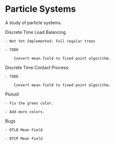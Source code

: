 # Particle Systems
A study of particle systems.

Discrete Time Load Balancing
	
	- Not Yet Implemented: Full regular trees
	
	- TODO
		
		Convert mean field to fixed point algorithm.

Discrete Time Contact Process:

	- TODO

		Convert mean field to fixed point algorithm.


Plotutil
	
	- Fix the green color.
	
	- Add more colors.

Bugs

	- DTLB Mean Field
	
	- DTCP Mean Field
